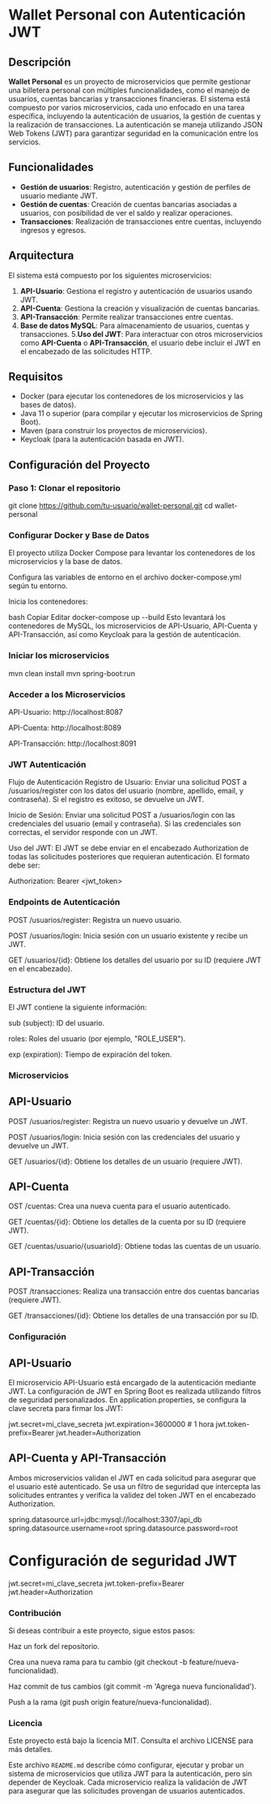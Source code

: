 # Wallet Personal con Autenticación JWT

## Descripción

**Wallet Personal** es un proyecto de microservicios que permite gestionar una billetera personal con múltiples funcionalidades, como el manejo de usuarios, cuentas bancarias y transacciones financieras. El sistema está compuesto por varios microservicios, cada uno enfocado en una tarea específica, incluyendo la autenticación de usuarios, la gestión de cuentas y la realización de transacciones. La autenticación se maneja utilizando JSON Web Tokens (JWT) para garantizar seguridad en la comunicación entre los servicios.

## Funcionalidades

- **Gestión de usuarios**: Registro, autenticación y gestión de perfiles de usuario mediante JWT.
- **Gestión de cuentas**: Creación de cuentas bancarias asociadas a usuarios, con posibilidad de ver el saldo y realizar operaciones.
- **Transacciones**: Realización de transacciones entre cuentas, incluyendo ingresos y egresos.

## Arquitectura

El sistema está compuesto por los siguientes microservicios:

1. **API-Usuario**: Gestiona el registro y autenticación de usuarios usando JWT.
2. **API-Cuenta**: Gestiona la creación y visualización de cuentas bancarias.
3. **API-Transacción**: Permite realizar transacciones entre cuentas.
4. **Base de datos MySQL**: Para almacenamiento de usuarios, cuentas y transacciones.
5.**Uso del JWT**: Para interactuar con otros microservicios como **API-Cuenta** o **API-Transacción**, el usuario debe incluir el JWT en el encabezado de las solicitudes HTTP.


## Requisitos

- Docker (para ejecutar los contenedores de los microservicios y las bases de datos).
- Java 11 o superior (para compilar y ejecutar los microservicios de Spring Boot).
- Maven (para construir los proyectos de microservicios).
- Keycloak (para la autenticación basada en JWT).

## Configuración del Proyecto

### Paso 1: Clonar el repositorio

git clone https://github.com/tu-usuario/wallet-personal.git
cd wallet-personal

### Configurar Docker y Base de Datos
El proyecto utiliza Docker Compose para levantar los contenedores de los microservicios y la base de datos.

Configura las variables de entorno en el archivo docker-compose.yml según tu entorno.

Inicia los contenedores:

bash
Copiar
Editar
docker-compose up --build
Esto levantará los contenedores de MySQL, los microservicios de API-Usuario, API-Cuenta y API-Transacción, así como Keycloak para la gestión de autenticación.

### Iniciar los microservicios
mvn clean install
mvn spring-boot:run

### Acceder a los Microservicios
API-Usuario: http://localhost:8087

API-Cuenta: http://localhost:8089

API-Transacción: http://localhost:8091

### JWT Autenticación
Flujo de Autenticación
Registro de Usuario: Enviar una solicitud POST a /usuarios/register con los datos del usuario (nombre, apellido, email, y contraseña). Si el registro es exitoso, se devuelve un JWT.

Inicio de Sesión: Enviar una solicitud POST a /usuarios/login con las credenciales del usuario (email y contraseña). Si las credenciales son correctas, el servidor responde con un JWT.

Uso del JWT: El JWT se debe enviar en el encabezado Authorization de todas las solicitudes posteriores que requieran autenticación. El formato debe ser:

Authorization: Bearer <jwt_token>

### Endpoints de Autenticación
POST /usuarios/register: Registra un nuevo usuario.

POST /usuarios/login: Inicia sesión con un usuario existente y recibe un JWT.

GET /usuarios/{id}: Obtiene los detalles del usuario por su ID (requiere JWT en el encabezado).

### Estructura del JWT

El JWT contiene la siguiente información:

sub (subject): ID del usuario.

roles: Roles del usuario (por ejemplo, "ROLE_USER").

exp (expiration): Tiempo de expiración del token.

### Microservicios

## API-Usuario
POST /usuarios/register: Registra un nuevo usuario y devuelve un JWT.

POST /usuarios/login: Inicia sesión con las credenciales del usuario y devuelve un JWT.

GET /usuarios/{id}: Obtiene los detalles de un usuario (requiere JWT).

## API-Cuenta
OST /cuentas: Crea una nueva cuenta para el usuario autenticado.

GET /cuentas/{id}: Obtiene los detalles de la cuenta por su ID (requiere JWT).

GET /cuentas/usuario/{usuarioId}: Obtiene todas las cuentas de un usuario.

## API-Transacción
POST /transacciones: Realiza una transacción entre dos cuentas bancarias (requiere JWT).

GET /transacciones/{id}: Obtiene los detalles de una transacción por su ID.

### Configuración

## API-Usuario
El microservicio API-Usuario está encargado de la autenticación mediante JWT. La configuración de JWT en Spring Boot es realizada utilizando filtros de seguridad personalizados. En application.properties, se configura la clave secreta para firmar los JWT:

jwt.secret=mi_clave_secreta
jwt.expiration=3600000  # 1 hora
jwt.token-prefix=Bearer 
jwt.header=Authorization

## API-Cuenta y API-Transacción
Ambos microservicios validan el JWT en cada solicitud para asegurar que el usuario esté autenticado. Se usa un filtro de seguridad que intercepta las solicitudes entrantes y verifica la validez del token JWT en el encabezado Authorization.

spring.datasource.url=jdbc:mysql://localhost:3307/api_db
spring.datasource.username=root
spring.datasource.password=root

# Configuración de seguridad JWT
jwt.secret=mi_clave_secreta
jwt.token-prefix=Bearer
jwt.header=Authorization


### Contribución
Si deseas contribuir a este proyecto, sigue estos pasos:

Haz un fork del repositorio.

Crea una nueva rama para tu cambio (git checkout -b feature/nueva-funcionalidad).

Haz commit de tus cambios (git commit -m 'Agrega nueva funcionalidad').

Push a la rama (git push origin feature/nueva-funcionalidad).

### Licencia
Este proyecto está bajo la licencia MIT. Consulta el archivo LICENSE para más detalles.


Este archivo `README.md` describe cómo configurar, ejecutar y probar un sistema de microservicios que utiliza JWT para la autenticación, pero sin depender de Keycloak. Cada microservicio realiza la validación de JWT para asegurar que las solicitudes provengan de usuarios autenticados.
